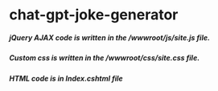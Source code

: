 # chat-gpt-joke-generator

##### jQuery AJAX code is written in the /wwwroot/js/site.js file.
##### Custom css is written in the /wwwroot/css/site.css file.
##### HTML code is in Index.cshtml file
